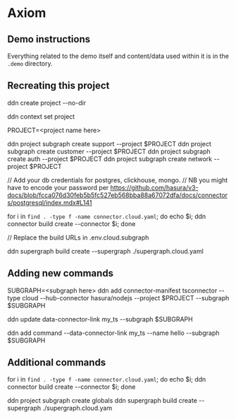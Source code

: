 Axiom
=

Demo instructions
-
Everything related to the demo itself and content/data used within it is in the `.demo` directory.

Recreating this project
-
ddn create project --no-dir

ddn context set project <project-name>

PROJECT=\<project name here\>

ddn project subgraph create support --project $PROJECT
ddn project subgraph create customer --project $PROJECT
ddn project subgraph create auth --project $PROJECT
ddn project subgraph create network --project $PROJECT

// Add your db credentials for postgres, clickhouse, mongo.
// NB you might have to encode your password per https://github.com/hasura/v3-docs/blob/fcca076d30feb5b5fc527eb568bba88a67072dfa/docs/connectors/postgresql/index.mdx#L141

for i in `find . -type f -name connector.cloud.yaml`; do echo $i; ddn connector build create --connector $i; done

// Replace the build URLs in .env.cloud.subgraph

ddn supergraph build create --supergraph ./supergraph.cloud.yaml


Adding new commands
-
SUBGRAPH=\<subgraph here\>
ddn add connector-manifest tsconnector --type cloud --hub-connector hasura/nodejs --project $PROJECT --subgraph $SUBGRAPH

ddn update data-connector-link my_ts --subgraph $SUBGRAPH

ddn add command --data-connector-link my_ts --name hello --subgraph $SUBGRAPH

## Additional commands
for i in `find . -type f -name connector.cloud.yaml`; do echo $i; ddn connector build create --connector $i; done


 ddn project subgraph create globals
 ddn supergraph build create --supergraph ./supergraph.cloud.yam
